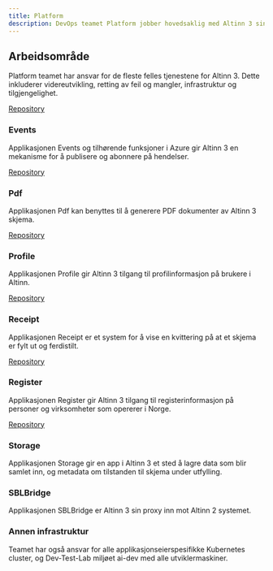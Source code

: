 ```yaml
---
title: Platform
description: DevOps teamet Platform jobber hovedsaklig med Altinn 3 sine platform applikasjoner og drift av disse.
---
```


## Arbeidsområde
Platform teamet har ansvar for de fleste felles tjenestene for Altinn 3. Dette inkluderer videreutvikling, retting av feil og mangler, infrastruktur og tilgjengelighet.

[Repository](https://github.com/Altinn/altinn-platform)

### Events
Applikasjonen Events og tilhørende funksjoner i Azure gir Altinn 3 en mekanisme for å publisere og abonnere på hendelser.

[Repository](https://github.com/Altinn/altinn-events)

### Pdf
Applikasjonen Pdf kan benyttes til å generere PDF dokumenter av Altinn 3 skjema.

[Repository](https://github.com/Altinn/altinn-pdf)

### Profile
Applikasjonen Profile gir Altinn 3 tilgang til profilinformasjon på brukere i Altinn.

[Repository](https://github.com/Altinn/altinn-profile)

### Receipt
Applikasjonen Receipt er et system for å vise en kvittering på at et skjema er fylt ut og ferdistilt.

[Repository](https://github.com/Altinn/altinn-receipt)

### Register
Applikasjonen Register gir Altinn 3 tilgang til registerinformasjon på personer og virksomheter som opererer i Norge.

[Repository](https://github.com/Altinn/altinn-register)

### Storage
Applikasjonen Storage gir en app i Altinn 3 et sted å lagre data som blir samlet inn, og metadata om tilstanden til skjema under utfylling.

### SBLBridge
Applikasjonen SBLBridge er Altinn 3 sin proxy inn mot Altinn 2 systemet.

### Annen infrastruktur
Teamet har også ansvar for alle applikasjonseierspesifikke Kubernetes cluster, og Dev-Test-Lab miljøet ai-dev med alle utviklermaskiner.
